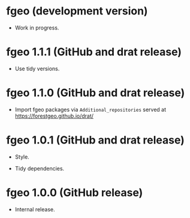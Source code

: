 # fgeo (development version)

* Work in progress.

# fgeo 1.1.1 (GitHub and drat release)

* Use tidy versions.

# fgeo 1.1.0 (GitHub and drat release)

* Import fgeo packages via `Additional_repositories` served at <https://forestgeo.github.io/drat/>

# fgeo 1.0.1 (GitHub and drat release)

* Style.

* Tidy dependencies.

# fgeo 1.0.0 (GitHub release)

* Internal release.
